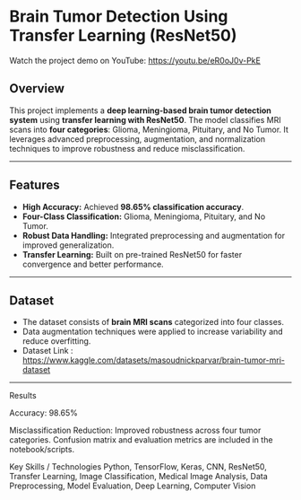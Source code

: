 # Brain Tumor Detection Using Transfer Learning (ResNet50)

Watch the project demo on YouTube:  https://youtu.be/eR0oJ0v-PkE


## Overview
This project implements a **deep learning-based brain tumor detection system** using **transfer learning with ResNet50**. The model classifies MRI scans into **four categories**: Glioma, Meningioma, Pituitary, and No Tumor. It leverages advanced preprocessing, augmentation, and normalization techniques to improve robustness and reduce misclassification.

---

## Features
- **High Accuracy:** Achieved **98.65% classification accuracy**.
- **Four-Class Classification:** Glioma, Meningioma, Pituitary, and No Tumor.
- **Robust Data Handling:** Integrated preprocessing and augmentation for improved generalization.
- **Transfer Learning:** Built on pre-trained ResNet50 for faster convergence and better performance.

---

## Dataset
- The dataset consists of **brain MRI scans** categorized into four classes.
- Data augmentation techniques were applied to increase variability and reduce overfitting.
- Dataset Link : https://www.kaggle.com/datasets/masoudnickparvar/brain-tumor-mri-dataset

---
Results

Accuracy: 98.65%

Misclassification Reduction: Improved robustness across four tumor categories.
Confusion matrix and evaluation metrics are included in the notebook/scripts.

Key Skills / Technologies
Python, TensorFlow, Keras, CNN, ResNet50, Transfer Learning, Image Classification, Medical Image Analysis, Data Preprocessing, Model Evaluation, Deep Learning, Computer Vision
